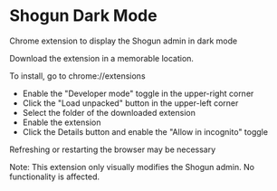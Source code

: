 # Shogun Dark Mode
Chrome extension to display the Shogun admin in dark mode

Download the extension in a memorable location.

To install, go to chrome://extensions
- Enable the "Developer mode" toggle in the upper-right corner
- Click the "Load unpacked" button in the upper-left corner
- Select the folder of the downloaded extension
- Enable the extension
- Click the Details button and enable the "Allow in incognito" toggle

Refreshing or restarting the browser may be necessary

Note: This extension only visually modifies the Shogun admin. No functionality is affected.
